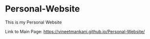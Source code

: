 # Personal-Website
This is my Personal Website

Link to Main Page: https://vineetmankani.github.io/Personal-Website/
